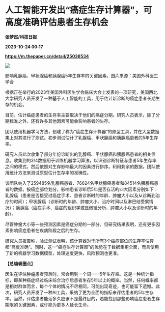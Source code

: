# 人工智能开发出“癌症生存计算器”，可高度准确评估患者生存机会
**张梦然/科技日报**

**2023-10-24 00:17**

**https://m.thepaper.cn/detail/25038534**

![](https://imagecloud.thepaper.cn/thepaper/image/275/380/0.png)

影响乳腺癌、甲状腺癌和胰腺癌5年生存率的关键因素。图片来源：美国外科医生学会

根据正在举行的2023年美国外科医生学会临床大会上发表的一项研究，美国西北大学研究人员开发了一种基于人工智能的工具，用于估计新诊断的癌症患者长期生存的机会。

目前，估计癌症患者的生存率主要取决于他们的癌症分期。研究人员表示，除了分期标准之外，还有许多其他因素可能会影响患者的生存。

团队使用机器学习方法，创建了称为“癌症生存计算器”的原型工具，并在大型数据集上对其进行了测试。初步测试估计了乳腺癌、甲状腺癌和胰腺癌患者的5年生存率。

研究人员此次收集了部分年份诊断出的乳腺癌、甲状腺癌和胰腺癌患者的相关信息。收集到的3/4数据用于训练机器学习算法，以识别诊断特征与患者5年生存率之间的模式，然后依照对生存影响最大的因素进行排序。利用剩余的数据，团队使用统计方法来测试原型估计生存率的准确性。

该团队纳入了259485名乳腺癌患者、76624名甲状腺癌患者和84514名胰腺癌患者的数据。按癌症部位划分，影响患者诊断后5年是否存活的四大因素分别如下：乳腺癌（患者是否接受过癌症手术、患者诊断时的年龄、肿瘤大小以及从诊断到治疗的时间）；甲状腺癌（诊断时的年龄、肿瘤大小、治疗时间以及淋巴结受累情况）；胰腺癌（癌症手术、癌症的组织学或显微镜分析、肿瘤大小以及诊断时的年龄）。

尽管肿瘤大小等一些预测因素是癌症分期的一部分，但研究结果表明，还有更多因素影响癌症患者在疾病阶段之后的生存。

研究人员报告称，验证测试表明，该计算器对于所有3个癌症部位的生存率估算都“高度准确”。同时，这一“癌症生存计算器”的优势在于数据集更全面，而且使用了新的机器学习数据模型，处理速度更快，风险预测也更准。

**【总编辑圈点】**

医生在评估肿瘤患者预后时，常会用到一个词——5年生存率。这是一种统计指标，即某种癌症经过临床综合治疗后患者生存5年以上的概率。当然，任何概率都是相对群体而言，每个个体的情况不尽相同，可能出现奇迹，也可能留下遗憾。此次，研究人员开发了一种AI工具，采纳了更为全面的指标来评估患者的5年生存率。当然，评估患者能活多久应该不是最终目的，若能找到那些影响癌症患者生存期限的关键因素，或许能为更多人延长生命。